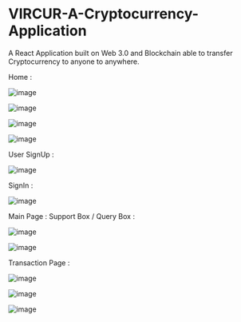 # VIRCUR-A-Cryptocurrency-Application
A React Application built on Web 3.0 and Blockchain able to transfer Cryptocurrency to anyone to anywhere. 


Home : 

![image](https://user-images.githubusercontent.com/95628601/211202576-3a7cd0d2-6f36-467c-bd0f-5352f444192c.png)


![image](https://user-images.githubusercontent.com/95628601/211202601-8685ec6c-2c5a-4b14-a8c7-ab2cd21263f1.png)


![image](https://user-images.githubusercontent.com/95628601/211202623-255db67a-aa27-465d-b8c0-1f2e77f69bb8.png)


![image](https://user-images.githubusercontent.com/95628601/211202642-fb8ace64-0091-4e9b-a67b-5e25535c11f4.png)



User SignUp :

![image](https://user-images.githubusercontent.com/95628601/211203027-fcb437a4-cada-46e4-8db3-ff7553cb3727.png)


SignIn :

![image](https://user-images.githubusercontent.com/95628601/211203046-634de303-f359-4def-98c3-063754bc043b.png)


Main Page : Support Box / Query Box :

![image](https://user-images.githubusercontent.com/95628601/211203075-3b5941ee-16cc-4311-ab4a-5098a468d61a.png)


![image](https://user-images.githubusercontent.com/95628601/211203092-81394809-7144-4cca-9913-67562bd68e9b.png)


Transaction Page :

![image](https://user-images.githubusercontent.com/95628601/211203127-8f7a07e4-1d51-4f3f-9561-1a35d04c55e9.png)


![image](https://user-images.githubusercontent.com/95628601/211203166-6154bd51-234f-42b5-91c7-042c2ffb2346.png)


![image](https://user-images.githubusercontent.com/95628601/211203447-322e0425-1216-4a52-b4c1-cc361ad645d8.png)

